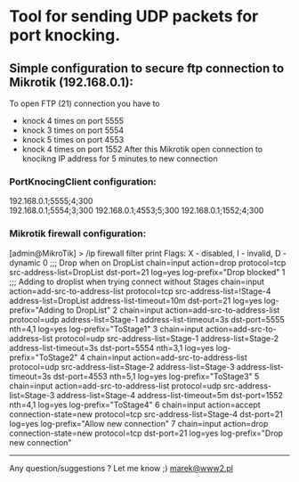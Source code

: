 # Tool for sending UDP packets for port knocking.

## Simple configuration to secure ftp connection to Mikrotik (192.168.0.1):

To open FTP (21) connection you have to
- knock 4 times on port 5555
- knock 3 times on port 5554
- knock 5 times on port 4553
- knock 4 times on port 1552
After this Mikrotik open connection to knocikng IP address for 5 minutes to new connection

### PortKnocingClient configuration:
192.168.0.1;5555;4;300</br>
192.168.0.1;5554;3;300
192.168.0.1;4553;5;300
192.168.0.1;1552;4;300

### Mikrotik firewall configuration:

[admin@MikroTik] > /ip firewall filter print 
Flags: X - disabled, I - invalid, D - dynamic 
 0    ;;; Drop when on DropList
      chain=input action=drop protocol=tcp src-address-list=DropList dst-port=21 log=yes log-prefix="Drop blocked" 
 1    ;;; Adding to droplist when trying connect without Stages      chain=input action=add-src-to-address-list protocol=tcp src-address-list=!Stage-4 address-list=DropList address-list-timeout=10m dst-port=21 log=yes log-prefix="Adding to DropList" 
 2    chain=input action=add-src-to-address-list protocol=udp address-list=Stage-1 address-list-timeout=3s dst-port=5555 nth=4,1 log=yes log-prefix="ToStage1" 
 3    chain=input action=add-src-to-address-list protocol=udp src-address-list=Stage-1 address-list=Stage-2 address-list-timeout=3s dst-port=5554 nth=3,1 log=yes log-prefix="ToStage2" 
 4    chain=input action=add-src-to-address-list protocol=udp src-address-list=Stage-2 address-list=Stage-3 address-list-timeout=3s dst-port=4553 nth=5,1 log=yes log-prefix="ToStage3" 
 5    chain=input action=add-src-to-address-list protocol=udp src-address-list=Stage-3 address-list=Stage-4 address-list-timeout=5m dst-port=1552 nth=4,1 log=yes log-prefix="ToStage4" 
 6    chain=input action=accept connection-state=new protocol=tcp src-address-list=Stage-4 dst-port=21 log=yes log-prefix="Allow new connection" 
 7    chain=input action=drop connection-state=new protocol=tcp dst-port=21 log=yes log-prefix="Drop new connection" 


---
Any question/suggestions ?
Let me know ;)
marek@www2.pl


